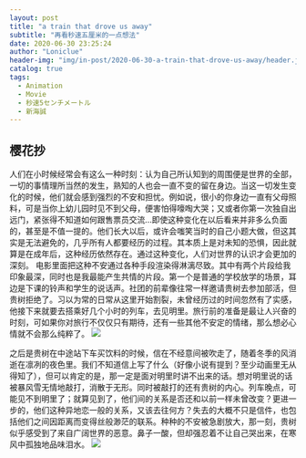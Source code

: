 ```yaml
---
layout: post
title: "a train that drove us away"
subtitle: "再看秒速五厘米的一点想法"
date: 2020-06-30 23:25:24
author: "Loniclue"
header-img: "img/in-post/2020-06-30-a-train-that-drove-us-away/header.jpg"
catalog: true
tags: 
  - Animation
  - Movie
  - 秒速5センチメートル
  - 新海誠
---
```


## 樱花抄
人们在小时候经常会有这么一种时刻：认为自己所认知到的周围便是世界的全部，一切的事情理所当然的发生，熟知的人也会一直不变的留在身边。当这一切发生变化的时候，他们就会感到强烈的不安和担忧。例如说，很小的你身边一直有父母照料，可是当你上幼儿园时见不到父母，便害怕得嚎啕大哭；又或者你第一次独自出远门，紧张得不知道如何跟售票员交流...即使这种变化在以后看来并非多么负面的，甚至是不值一提的。他们长大以后，或许会嗤笑当时的自己小题大做，但这其实是无法避免的，几乎所有人都要经历的过程。其本质上是对未知的恐惧，因此就算是在成年后，这种经历依然存在。通过这种变化，人们对世界的认识才会更加的深刻。
电影里面把这种不安通过各种手段渲染得淋漓尽致。其中有两个片段给我印象最深，同时也是我最能产生共情的片段。第一个是普通的学校放学的场景，耳边是下课的铃声和学生的说话声。社团的前辈像往常一样邀请贵树去参加部活，但贵树拒绝了。习以为常的日常从这里开始割裂，未曾经历过的时间忽然有了实感，他接下来就要去搭乘好几个小时的列车，去见明里。旅行前的准备是最让人兴奋的时刻，可如果你对旅行不仅仅只有期待，还有一些其他不安定的情绪，那么想必心情就不会那么纯粹了。
![](/blog/img/in-post/2020-06-30-a-train-that-drove-us-away/snow.jpg)

  
之后是贵树在中途站下车买饮料的时候，信在不经意间被吹走了，随着冬季的风消逝在凛冽的夜色里。我们不知道信上写了什么（好像小说有提到？至少动画里无从得知了），但可以肯定的是，那一定是面对明里时讲不出来的话。想对明里说的话被暴风雪无情地敲打，消散于无形。同时被敲打的还有贵树的内心。列车晚点，可能见不到明里了；就算见到了，他们间的关系是否还和以前一样未曾改变？更进一步的，他们这种异地恋一般的关系，又该去往何方？失去的大概不只是信件，也包括他们之间因距离而变得丝般渺茫的联系。种种的不安被急剧放大，那一刻，贵树似乎感受到了来自广阔世界的恶意。鼻子一酸，但却强忍着不让自己哭出来，在寒风中孤独地品味泪水。
![](/blog/img/in-post/2020-06-30-a-train-that-drove-us-away/letter.jpg)


